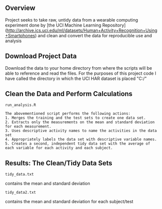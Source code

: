 

## Overview
Project seeks to take raw, untidy data from a wearable computing experiment done by [the UCI Machine Learning Repository] (http://archive.ics.uci.edu/ml/datasets/Human+Activity+Recognition+Using+Smartphones) and clean and convert the data for reproducible use and analysis

## Download Project Data
Download the data to your home directory from where the scripts will be able to reference and read the files.
For the purposes of this project code I have called the directory in which the UCI HAR dataset is placed "C:/"

## Clean the Data and Perform Calculations

```
run_analysis.R
```
    The abovementioned script performs the following actions:
    1. Merges the training and the test sets to create one data set.
    2. Extracts only the measurements on the mean and standard deviation for each measurement. 
    3. Uses descriptive activity names to name the activities in the data set
    4. Appropriately labels the data set with descriptive variable names. 
    5. Creates a second, independent tidy data set with the average of each variable for each activity and each subject.

## Results: The Clean/Tidy Data Sets
```
tidy_data.txt
```
contains the mean and standard deviation

```
tidy_data2.txt 
```
contains the mean and standard deviation for each subject/test

